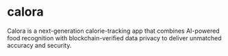 # calora
Calora is a next-generation calorie-tracking app that combines AI-powered food recognition with blockchain-verified data privacy to deliver unmatched accuracy and security. 
